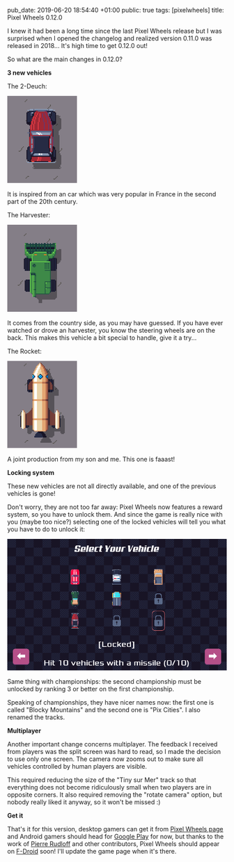 pub_date: 2019-06-20 18:54:40 +01:00
public: true
tags: [pixelwheels]
title: Pixel Wheels 0.12.0

I knew it had been a long time since the last Pixel Wheels release but I was surprised when I opened the changelog and realized version 0.11.0 was released in 2018... It's high time to get 0.12.0 out!

So what are the main changes in 0.12.0?

**3 new vehicles**

The 2-Deuch:

![2-Deuch](2-deuch.png)

It is inspired from an car which was very popular in France in the second part of the 20th century.

The Harvester:

![Harvester](harvester.png)

It comes from the country side, as you may have guessed. If you have ever watched or drove an harvester, you know the steering wheels are on the back. This makes this vehicle a bit special to handle, give it a try...

The Rocket:

![Rocket](rocket.png)

A joint production from my son and me. This one is faaast!

<!-- break -->

**Locking system**

These new vehicles are not all directly available, and one of the previous vehicles is gone! 

Don't worry, they are not too far away: Pixel Wheels now features a reward system, so you have to unlock them. And since the game is really nice with you (maybe too nice?) selecting one of the locked vehicles will tell you what you have to do to unlock it:

![Locked vehicles](locked.png)

Same thing with championships: the second championship must be unlocked by ranking 3 or better on the first championship.

Speaking of championships, they have nicer names now: the first one is called "Blocky Mountains" and the second one is "Pix Cities". I also renamed the tracks.

**Multiplayer**

Another important change concerns multiplayer. The feedback I received from players was the split screen was hard to read, so I made the decision to use only one screen. The camera now zooms out to make sure all vehicles controlled by human players are visible.

This required reducing the size of the "Tiny sur Mer" track so that everything does not become ridiculously small when two players are in opposite corners. It also required removing the "rotate camera" option, but nobody really liked it anyway, so it won't be missed :)

**Get it**

That's it for this version, desktop gamers can get it from [Pixel Wheels page](/projects/pixelwheels) and Android gamers should head for [Google Play][gplay] for now, but thanks to the work of [Pierre Rudloff][] and other contributors, Pixel Wheels should appear on [F-Droid][] soon! I'll update the game page when it's there.

[gplay]: https://play.google.com/apps/testing/com.agateau.tinywheels.android
[Pierre Rudloff]: https://rudloff.pro/
[F-Droid]: https://f-droid.org
